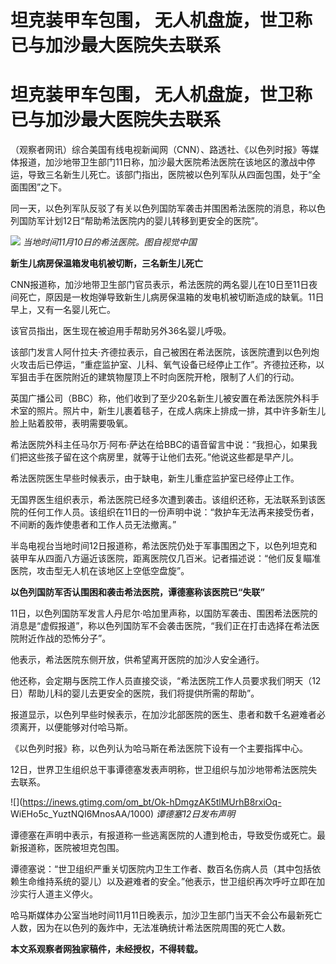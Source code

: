 # 坦克装甲车包围， 无人机盘旋，世卫称已与加沙最大医院失去联系

# 坦克装甲车包围， 无人机盘旋，世卫称已与加沙最大医院失去联系

（观察者网讯）综合美国有线电视新闻网（CNN）、路透社、《以色列时报》等媒体报道，加沙地带卫生部门11日称，加沙最大医院希法医院在该地区的激战中停运，导致三名新生儿死亡。该部门指出，医院被以色列军队从四面包围，处于“全面围困”之下。

同一天，以色列军队反驳了有关以色列国防军袭击并围困希法医院的消息，称以色列国防军计划12日“帮助希法医院内的婴儿转移到更安全的医院”。

![](https://inews.gtimg.com/om_bt/OlN_07h9Ke9ilubPpuamqdakN5BT8_6YArs-L9TB_CZEcAA/1000)
_当地时间11月10日的希法医院。图自视觉中国_

**新生儿病房保温箱发电机被切断，三名新生儿死亡**

CNN报道称，加沙地带卫生部门官员表示，希法医院的两名婴儿在10日至11日夜间死亡，原因是一枚炮弹导致新生儿病房保温箱的发电机被切断造成的缺氧。11日早上，又有一名婴儿死亡。

该官员指出，医生现在被迫用手帮助另外36名婴儿呼吸。

该部门发言人阿什拉夫·齐德拉表示，自己被困在希法医院，该医院遭到以色列炮火攻击后已停运，“重症监护室、儿科、氧气设备已经停止工作”。齐德拉还称，以军狙击手在医院附近的建筑物屋顶上不时向医院开枪，限制了人们的行动。

英国广播公司（BBC）称，他们收到了至少20名新生儿被安置在希法医院外科手术室的照片。照片中，新生儿裹着毯子，在成人病床上排成一排，其中许多新生儿脸上贴着胶带，表明需要吸氧。

希法医院外科主任马尔万·阿布·萨达在给BBC的语音留言中说：“我担心，如果我们把这些孩子留在这个病房里，就等于让他们去死。”他说这些都是早产儿。

希法医院医生早些时候表示，由于缺电，新生儿重症监护室已经停止工作。

无国界医生组织表示，希法医院已经多次遭到袭击。该组织还称，无法联系到该医院的任何工作人员。该组织在11日的一份声明中说：“救护车无法再来接受伤者，不间断的轰炸使患者和工作人员无法撤离。”

半岛电视台当地时间12日报道称，希法医院仍处于军事围困之下，以色列坦克和装甲车从四面八方逼近该医院，距离医院仅几百米。记者描述说：“他们反复瞄准医院，攻击型无人机在该地区上空低空盘旋”。

**以色列国防军否认围困和袭击希法医院，谭德塞称该医院已“失联”**

11日，以色列国防军发言人丹尼尔·哈加里声称，以国防军袭击、围困希法医院的消息是“虚假报道”，称以色列国防军不会袭击医院，“我们正在打击选择在希法医院附近作战的恐怖分子”。

他表示，希法医院东侧开放，供希望离开医院的加沙人安全通行。

他还称，会定期与医院工作人员直接交谈，“希法医院工作人员要求我们明天（12日）帮助儿科的婴儿去更安全的医院，我们将提供所需的帮助”。

报道显示，以色列早些时候表示，在加沙北部医院的医生、患者和数千名避难者必须离开，以便能够对付哈马斯。

《以色列时报》称，以色列认为哈马斯在希法医院下设有一个主要指挥中心。

12日，世界卫生组织总干事谭德塞发表声明称，世卫组织与加沙地带希法医院失去联系。

![](https://inews.gtimg.com/om_bt/Ok-hDmgzAK5tlMUrhB8rxiOq-
WiEHo5c_YuztNQI6MnosAA/1000) _谭德塞12日发布声明_

谭德塞在声明中表示，有报道称一些逃离医院的人遭到枪击，导致受伤或死亡。最新报道称，医院被坦克包围。

谭德塞说：“世卫组织严重关切医院内卫生工作者、数百名伤病人员（其中包括依赖生命维持系统的婴儿）以及避难者的安全。”他表示，世卫组织再次呼吁立即在加沙实行人道主义停火。

哈马斯媒体办公室当地时间11月11日晚表示，加沙卫生部门当天不会公布最新死亡人数，因为在以色列的轰炸中，无法准确统计希法医院周围的死亡人数。

**本文系观察者网独家稿件，未经授权，不得转载。**

